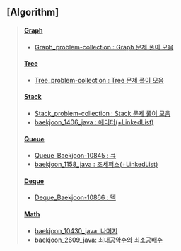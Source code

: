 ## [Algorithm]

> #### [Graph](https://github.com/DevLimK1/TIL/tree/master/Algorithm/Graph)
>
> - [Graph_problem-collection : Graph 문제 풀이 모음](https://github.com/DevLimK1/TIL/blob/master/Algorithm/Graph/graph_problem-collection.md)
>
> #### [Tree](https://github.com/DevLimK1/TIL/tree/master/Algorithm/Tree)
>
> - [Tree_problem-collection : Tree 문제 풀이 모음](https://github.com/DevLimK1/TIL/blob/master/Algorithm/Tree/tree_problem-collection.md)
>
> #### [Stack](https://github.com/DevLimK1/TIL/tree/master/Algorithm/Stack)
>
> - [Stack_problem-collection : Stack 문제 풀이 모음](https://github.com/DevLimK1/TIL/blob/master/Algorithm/Stack/Stack_problem-collection.md)
> - [baekjoon_1406_java : 에디터(+LinkedList)](https://github.com/DevLimK1/TIL/blob/master/Algorithm/Stack/baekjoon_1406_java.md)
>
> #### [Queue](https://github.com/DevLimK1/TIL/tree/master/Algorithm/Queue)
>
> - [Queue_Baekjoon-10845 : 큐](https://github.com/DevLimK1/TIL/blob/master/Algorithm/Queue/Queue_Baekjoon-10845.md)
> - [baekjoon_1158_java : 조세퍼스(+LinkedList)](https://github.com/DevLimK1/TIL/blob/master/Algorithm/Queue/baekjoon_1158_java.md)
>
> #### [Deque](https://github.com/DevLimK1/TIL/tree/master/Algorithm/Deque)
>
> - [Deque_Baekjoon-10866 : 덱](https://github.com/DevLimK1/TIL/blob/master/Algorithm/Deque/Deque_Baekjoon-10866.md)
>
> #### [Math](https://github.com/DevLimK1/TIL/tree/master/Algorithm/Math)
>
> - [baekjoon_10430_java: 나머지](https://github.com/DevLimK1/TIL/blob/master/Algorithm/Math/baekjoon_10430_java.md)
> - [baekjoon_2609_java: 최대공약수와 최소공배수](https://github.com/DevLimK1/TIL/blob/master/Algorithm/Math/baekjoon_2609_java.md)

